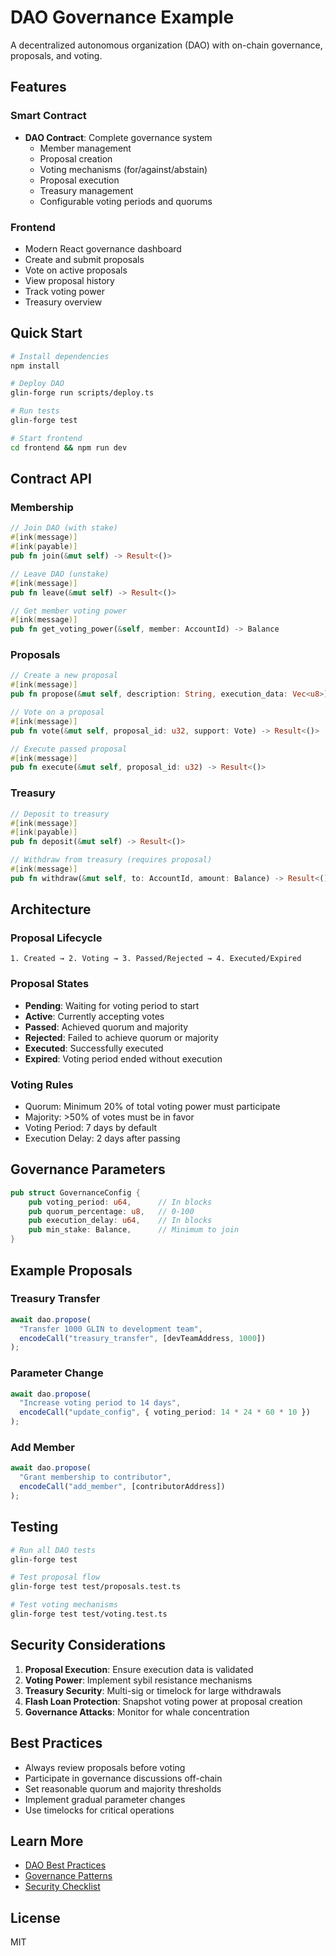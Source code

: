 # DAO Governance Example

A decentralized autonomous organization (DAO) with on-chain governance, proposals, and voting.

## Features

### Smart Contract
- **DAO Contract**: Complete governance system
  - Member management
  - Proposal creation
  - Voting mechanisms (for/against/abstain)
  - Proposal execution
  - Treasury management
  - Configurable voting periods and quorums

### Frontend
- Modern React governance dashboard
- Create and submit proposals
- Vote on active proposals
- View proposal history
- Track voting power
- Treasury overview

## Quick Start

```bash
# Install dependencies
npm install

# Deploy DAO
glin-forge run scripts/deploy.ts

# Run tests
glin-forge test

# Start frontend
cd frontend && npm run dev
```

## Contract API

### Membership

```rust
// Join DAO (with stake)
#[ink(message)]
#[ink(payable)]
pub fn join(&mut self) -> Result<()>

// Leave DAO (unstake)
#[ink(message)]
pub fn leave(&mut self) -> Result<()>

// Get member voting power
#[ink(message)]
pub fn get_voting_power(&self, member: AccountId) -> Balance
```

### Proposals

```rust
// Create a new proposal
#[ink(message)]
pub fn propose(&mut self, description: String, execution_data: Vec<u8>) -> Result<u32>

// Vote on a proposal
#[ink(message)]
pub fn vote(&mut self, proposal_id: u32, support: Vote) -> Result<()>

// Execute passed proposal
#[ink(message)]
pub fn execute(&mut self, proposal_id: u32) -> Result<()>
```

### Treasury

```rust
// Deposit to treasury
#[ink(message)]
#[ink(payable)]
pub fn deposit(&mut self) -> Result<()>

// Withdraw from treasury (requires proposal)
#[ink(message)]
pub fn withdraw(&mut self, to: AccountId, amount: Balance) -> Result<()>
```

## Architecture

### Proposal Lifecycle

```
1. Created → 2. Voting → 3. Passed/Rejected → 4. Executed/Expired
```

### Proposal States
- **Pending**: Waiting for voting period to start
- **Active**: Currently accepting votes
- **Passed**: Achieved quorum and majority
- **Rejected**: Failed to achieve quorum or majority
- **Executed**: Successfully executed
- **Expired**: Voting period ended without execution

### Voting Rules
- Quorum: Minimum 20% of total voting power must participate
- Majority: >50% of votes must be in favor
- Voting Period: 7 days by default
- Execution Delay: 2 days after passing

## Governance Parameters

```rust
pub struct GovernanceConfig {
    pub voting_period: u64,      // In blocks
    pub quorum_percentage: u8,   // 0-100
    pub execution_delay: u64,    // In blocks
    pub min_stake: Balance,      // Minimum to join
}
```

## Example Proposals

### Treasury Transfer
```typescript
await dao.propose(
  "Transfer 1000 GLIN to development team",
  encodeCall("treasury_transfer", [devTeamAddress, 1000])
);
```

### Parameter Change
```typescript
await dao.propose(
  "Increase voting period to 14 days",
  encodeCall("update_config", { voting_period: 14 * 24 * 60 * 10 })
);
```

### Add Member
```typescript
await dao.propose(
  "Grant membership to contributor",
  encodeCall("add_member", [contributorAddress])
);
```

## Testing

```bash
# Run all DAO tests
glin-forge test

# Test proposal flow
glin-forge test test/proposals.test.ts

# Test voting mechanisms
glin-forge test test/voting.test.ts
```

## Security Considerations

1. **Proposal Execution**: Ensure execution data is validated
2. **Voting Power**: Implement sybil resistance mechanisms
3. **Treasury Security**: Multi-sig or timelock for large withdrawals
4. **Flash Loan Protection**: Snapshot voting power at proposal creation
5. **Governance Attacks**: Monitor for whale concentration

## Best Practices

- Always review proposals before voting
- Participate in governance discussions off-chain
- Set reasonable quorum and majority thresholds
- Implement gradual parameter changes
- Use timelocks for critical operations

## Learn More

- [DAO Best Practices](https://docs.glin.network/dao)
- [Governance Patterns](https://docs.glin.network/governance)
- [Security Checklist](https://docs.glin.network/security)

## License

MIT
